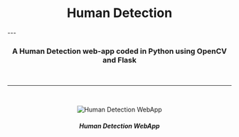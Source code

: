 <h1 align="center">
  <b>Human Detection</b>
</h1>
---

<br />
<h3 align="center">
  <b>A Human Detection web-app coded in Python using OpenCV and Flask</b>
</h3>
<br />

---

<br />
<p align="center">
  <img src="https://te.legra.ph/file/94fabaacad959e92979c2.png" alt="Human Detection WebApp">
</p>
<h6 align="center">
  <b>Human Detection WebApp</b>
</h6>
<br />


